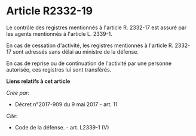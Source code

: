 # Article R2332-19

Le contrôle des registres mentionnés à l'article R. 2332-17 est assuré par les agents mentionnés à l'article L. 2339-1. 

En cas de cessation d'activité, les registres mentionnés à l'article R. 2332-17 sont adressés sans délai au ministre de la
défense. 

En cas de reprise ou de continuation de l'activité par une personne autorisée, ces registres lui sont transférés.

**Liens relatifs à cet article**

_Créé par_:

  - Décret n°2017-909 du 9 mai 2017 - art. 11

_Cite_:

  - Code de la défense. - art. L2339-1 (V)
